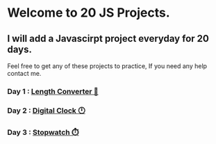 # Welcome to 20 JS Projects.

## I will add a Javascirpt project everyday for 20 days.

Feel free to get any of these projects to practice, If you need any help contact me.


### Day 1 : <a href="https://github.com/OAAzab/20-JS-Projects/tree/main/Length%20Converter">Length Converter 📏</a>
### Day 2 : <a href="https://github.com/OAAzab/20-JS-Projects/tree/main/Clock">Digital Clock 🕛</a>
### Day 3 : <a href="https://github.com/OAAzab/20-JS-Projects/tree/main/Stopwatch">Stopwatch ⏱️</a>


